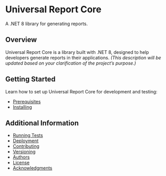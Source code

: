 # Universal Report Core

A .NET 8 library for generating reports.

## Overview

Universal Report Core is a library built with .NET 8, designed to help developers generate reports in their applications. *(This description will be updated based on your clarification of the project’s purpose.)*

## Getting Started

Learn how to set up Universal Report Core for development and testing:

- [Prerequisites](prerequisites.md)
- [Installing](installing.md)

## Additional Information

- [Running Tests](running-tests.md)
- [Deployment](deployment.md)
- [Contributing](contributing.md)
- [Versioning](versioning.md)
- [Authors](authors.md)
- [License](license.md)
- [Acknowledgments](acknowledgments.md)
